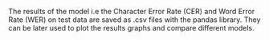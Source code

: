 The results of the model i.e the Character Error Rate (CER) and Word Error Rate (WER) on test data are saved as .csv files with the pandas library. They can be later used to plot the results graphs and compare different models.
